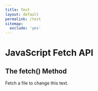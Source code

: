 ```yaml
---
title: Test
layout: default
permalink: /test
sitemap:
  exclude: 'yes'
---
```


# JavaScript Fetch API
## The fetch() Method
<p id="demo">Fetch a file to change this text.</p>

<script src="https://ajax.googleapis.com/ajax/libs/jquery/1.12.0/jquery.min.js"></script>
<script defer>

  fetch('http://jsonplaceholder.typicode.com/users').then(function(response) {
  // response.json() returns a promise, use the same .then syntax to work with the results
  response.json().then(function(users){
    // users is now our actual variable parsed from the json, so we can use it
    users.forEach(function(user){
      $('#demo').text = user.name
    });
  });
}).catch(err => $('#demo').text = err;
</script>
